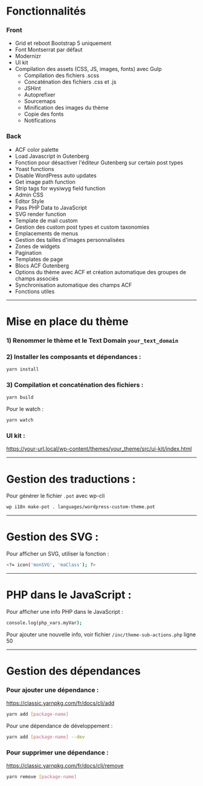 # Fonctionnalités

### Front
- Grid et reboot Bootstrap 5 uniquement
- Font Montserrat par défaut
- Modernizr
- UI kit
- Compilation des assets (CSS, JS, images, fonts) avec Gulp
    - Compilation des fichiers .scss
    - Concaténation des fichiers .css et .js
    - JSHint
    - Autoprefixer
    - Sourcemaps
    - Minification des images du thème
    - Copie des fonts
    - Notifications
    
### Back
- ACF color palette
- Load Javascript in Gutenberg
- Fonction pour désactiver l'éditeur Gutenberg sur certain post types
- Yoast functions
- Disable WordPress auto updates
- Get image path function
- Strip tags for wysiwyg field function
- Admin CSS
- Editor Style
- Pass PHP Data to JavaScript
- SVG render function
- Template de mail custom
- Gestion des custom post types et custom taxonomies
- Emplacements de menus
- Gestion des tailles d'images personnalisées
- Zones de widgets
- Pagination
- Templates de page
- Blocs ACF Gutenberg
- Options du thème avec ACF et création automatique des groupes de champs associés
- Synchronisation automatique des champs ACF
- Fonctions utiles

___

# Mise en place du thème

### 1) Renommer le thème et le Text Domain `your_text_domain`

### 2) Installer les composants et dépendances :

```sh
yarn install
```

### 3) Compilation et concaténation des fichiers :

```sh
yarn build
```

Pour le watch :

```sh
yarn watch
```

### UI kit :
https://your-url.local/wp-content/themes/your_theme/src/ui-kit/index.html

___

# Gestion des traductions :
Pour générer le fichier `.pot` avec wp-cli
```sh
wp i18n make-pot . languages/wordpress-custom-theme.pot
```

___

# Gestion des SVG :
Pour afficher un SVG, utiliser la fonction :

```sh
<?= icon('monSVG', 'maClass'); ?>
```

___

# PHP dans le JavaScript :
Pour afficher une info PHP dans le JavaScript :

```sh
console.log(php_vars.myVar);
```
Pour ajouter une nouvelle info, voir fichier `/inc/theme-sub-actions.php` ligne 50

___

# Gestion des dépendances

### Pour ajouter une dépendance :
https://classic.yarnpkg.com/fr/docs/cli/add

```sh
yarn add [package-name]
```

Pour une dépendance de développement :

```sh
yarn add [package-name] --dev
```

### Pour supprimer une dépendance :
https://classic.yarnpkg.com/fr/docs/cli/remove

```sh
yarn remove [package-name]
```
